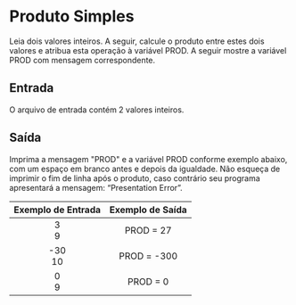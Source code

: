 # Produto Simples

Leia dois valores inteiros. A seguir, calcule o produto entre estes dois valores e atribua esta operação à variável PROD. A seguir mostre a variável PROD com mensagem correspondente.

## Entrada

O arquivo de entrada contém 2 valores inteiros.

## Saída

Imprima a mensagem "PROD" e a variável PROD conforme exemplo abaixo, com um espaço em branco antes e depois da igualdade. Não esqueça de imprimir o fim de linha após o produto, caso contrário seu programa apresentará a mensagem: “Presentation Error”.

|Exemplo de Entrada |Exemplo de Saída|
|:-----------------:|:--------------:|
| 3  <br> 9         |PROD = 27       |
|-30 <br> 10        |PROD = -300     |
| 0  <br> 9         |PROD = 0        |
